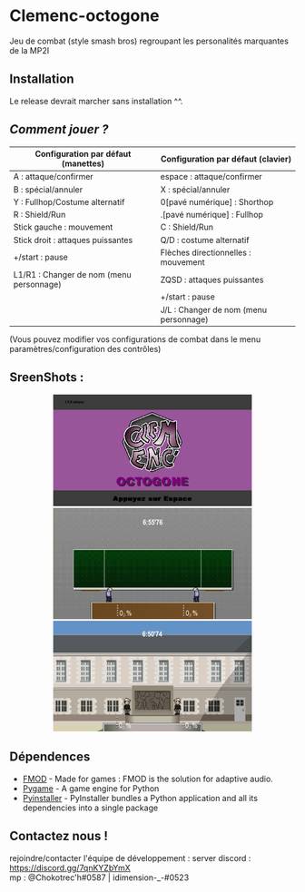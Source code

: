 # Clemenc-octogone

Jeu de combat (style smash bros) regroupant les personalités marquantes de la MP2I

## Installation
Le release devrait marcher sans installation ^^.

## _Comment jouer ?_
|Configuration par défaut (manettes) | Configuration par défaut (clavier) |
|----|---|
| A : attaque/confirmer | espace : attaque/confirmer |
| B : spécial/annuler| X : spécial/annuler |
| Y : Fullhop/Costume alternatif|  0[pavé numérique] : Shorthop |
|  R : Shield/Run|  .[pavé numérique] : Fullhop|
|  Stick gauche : mouvement|  C : Shield/Run|
|  Stick droit : attaques puissantes|  Q/D : costume alternatif|
|  +/start : pause|  Flèches directionnelles : mouvement|
|  L1/R1 : Changer de nom (menu personnage)| ZQSD : attaques puissantes|
||  +/start : pause|
||  J/L : Changer de nom (menu personnage)|

(Vous pouvez modifier vos configurations de combat dans le menu paramètres/configuration des contrôles)

## SreenShots :

<p align="center">
  <img src="https://github.com/Chokotec-h/Clemenc-octogone/blob/main/DATA/Images/Examples/image%204.png" width="350" title="hover text">
  <img src="https://github.com/Chokotec-h/Clemenc-octogone/blob/main/DATA/Images/Examples/image%202.png" width="350" alt="accessibility text">
  <img src="https://github.com/Chokotec-h/Clemenc-octogone/blob/main/DATA/Images/Examples/image%203.png" width="350" title="hover text">
</p>

## Dépendences
 - [FMOD](https://www.fmod.com) - Made for games : FMOD is the solution for adaptive audio.
 - [Pygame](https://www.pygame.org) - A game engine for Python
 - [Pyinstaller](https://pyinstaller.org) - PyInstaller bundles a Python application and all its dependencies into a single package

## Contactez nous !
rejoindre/contacter l'équipe de développement :
server discord : https://discord.gg/7qnKYZbYmX <br>
mp : @Chokotrec'h#0587 | idimension-_-#0523
